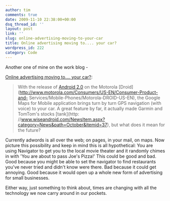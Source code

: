 ```yaml
---
author: tim
comments: true
date: 2009-11-10 22:38:00+00:00
dsq_thread_id: ''
layout: post
link: ''
slug: online-advertising-moving-to-your-car
title: Online advertising moving to.... your car?
wordpress_id: 222
category: Code
---
```


Another one of mine on the work blog -  
  
[Online advertising moving to.... your
car?](https://www.alexanderinteractive.com/blog/2009/11/online-advertising-moving-to-your-car.html): 

> With the release of [Android
2.0](http://developer.android.com/sdk/android-2.0-highlights.html) on the
Motorola [Droid](http://www.motorola.com/Consumers/US-EN/Consumer-Product-and-
Services/Mobile-Phones/Motorola-DROID-US-EN), the Google Maps for Mobile
application brings turn by turn GPS navigation (with voice) to your car. A
great feature by far, it actually made Garmin and TomTom's stocks [tank](http:
//www.wiseandroid.com/NewsItem.aspx?category=News&path=October&itemid=37), but
what does it mean for the future?

Currently adwords is all over the web; on pages, in your mail, on maps. Now
picture this possibility and keep in mind this is all hypothetical: You are
using Navigator to get you to the local movie theater and it randomly chimes
in with 'You are about to pass Joe's Pizza!' This could be good and bad. Good
because you might be able to set the navigator to find restaurants you've
never tried and didn't know were there. Bad because it could get annoying.
Good because it would open up a whole new form of advertising for small
businesses.

Either way, just something to think about, times are changing with all the
technology we now carry around in our pockets.

